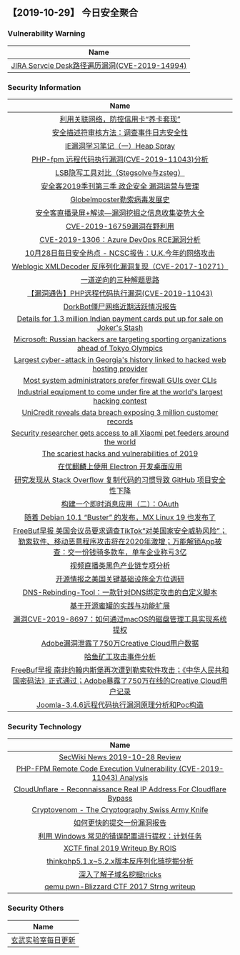 
 ##   【2019-10-29】 今日安全聚合


###  						       							Vulnerability Warning

|                             Name                             |
| :----------------------------------------------------------: |
|[JIRA Servcie Desk路径遍历漏洞(CVE-2019-14994)](https://www.seebug.org/vuldb/ssvid-98094)|

### 						        							Security Information
|                             Name                                    |
| :----------------------------------------------------------: |
|[利用关联网络，防控信用卡“养卡套现”](https://www.anquanke.com/post/id/189781)|
|[安全描述符审核方法：调查事件日志安全性](https://www.anquanke.com/post/id/189491)|
|[IE漏洞学习笔记（一）Heap Spray](https://www.anquanke.com/post/id/189341)|
|[PHP-fpm 远程代码执行漏洞(CVE-2019-11043)分析](https://www.anquanke.com/post/id/189767)|
|[LSB隐写工具对比（Stegsolve与zsteg）](https://www.anquanke.com/post/id/189154)|
|[安全客2019季刊第三季  政企安全 漏洞运营与管理](https://www.anquanke.com/post/id/189755)|
|[Globelmposter勒索病毒发展史](https://www.anquanke.com/post/id/189715)|
|[安全客直播录屏+解读—漏洞挖掘之信息收集姿势大全](https://www.anquanke.com/post/id/189427)|
|[CVE-2019-16759漏洞在野利用](https://www.anquanke.com/post/id/189470)|
|[CVE-2019-1306：Azure DevOps RCE漏洞分析](https://www.anquanke.com/post/id/189544)|
|[10月28日每日安全热点 - NCSC报告：U.K.今年的网络攻击](https://www.anquanke.com/post/id/189727)|
|[Weblogic XMLDecoder 反序列化漏洞复现（CVE-2017-10271）](https://www.secpulse.com/archives/116542.html)|
|[一道逆向的三种解题思路](https://www.secpulse.com/archives/116548.html)|
|[【漏洞通告】PHP远程代码执行漏洞(CVE-2019-11043)](https://www.secpulse.com/archives/116482.html)|
|[DorkBot僵尸网络近期活跃情况报告](https://www.secpulse.com/archives/116516.html)|
|[Details for 1.3 million Indian payment cards put up for sale on Joker's Stash](https://www.zdnet.com/article/details-for-1-3-million-indian-payment-cards-put-up-for-sale-on-jokers-stash/#ftag=RSSbaffb68)|
|[Microsoft: Russian hackers are targeting sporting organizations ahead of Tokyo Olympics](https://www.zdnet.com/article/microsoft-russian-hackers-are-targeting-sporting-organizations-ahead-of-tokyo-olympics/#ftag=RSSbaffb68)|
|[Largest cyber-attack in Georgia's history linked to hacked web hosting provider](https://www.zdnet.com/article/largest-cyber-attack-in-georgias-history-linked-to-hacked-web-hosting-provider/#ftag=RSSbaffb68)|
|[Most system administrators prefer firewall GUIs over CLIs](https://www.zdnet.com/article/most-system-administrators-prefer-firewall-guis-over-clis/#ftag=RSSbaffb68)|
|[Industrial equipment to come under fire at the world's largest hacking contest](https://www.zdnet.com/article/industrial-equipment-to-come-under-fire-at-the-worlds-largest-hacking-contest/#ftag=RSSbaffb68)|
|[UniCredit reveals data breach exposing 3 million customer records](https://www.zdnet.com/article/unicredit-reveals-data-breach-exposing-3-million-customer-records/#ftag=RSSbaffb68)|
|[Security researcher gets access to all Xiaomi pet feeders around the world](https://www.zdnet.com/article/security-researcher-gets-access-to-all-xiaomi-pet-feeders-around-the-world/#ftag=RSSbaffb68)|
|[The scariest hacks and vulnerabilities of 2019](https://www.zdnet.com/article/the-scariest-hacks-and-vulnerabilities-of-2019/#ftag=RSSbaffb68)|
|[在优麒麟上使用 Electron 开发桌面应用](https://linux.cn/article-11512-1.html?utm_source=rss&utm_medium=rss)|
|[研究发现从 Stack Overflow 复制代码的习惯导致 GitHub 项目安全性下降](https://linux.cn/article-11511-1.html?utm_source=rss&utm_medium=rss)|
|[构建一个即时消息应用（二）：OAuth](https://linux.cn/article-11510-1.html?utm_source=rss&utm_medium=rss)|
|[随着 Debian 10.1 “Buster” 的发布，MX Linux 19 也发布了](https://linux.cn/article-11509-1.html?utm_source=rss&utm_medium=rss)|
|[FreeBuf早报  美国会议员要求调查TikTok“对美国家安全威胁风险”；勒索软件、移动恶意程序攻击将在2020年激增；万能解锁App被查：交一份钱骑多款车，单车企业称亏3亿](https://www.freebuf.com/news/218221.html)|
|[视频直播类黑色产业链专项分析](https://www.freebuf.com/articles/terminal/216252.html)|
|[开源情报之美国关键基础设施全方位调研](https://www.freebuf.com/articles/ics-articles/217459.html)|
|[DNS-Rebinding-Tool：一款针对DNS绑定攻击的自定义脚本](https://www.freebuf.com/articles/network/216438.html)|
|[基于开源蜜罐的实践与功能扩展](https://www.freebuf.com/sectool/217256.html)|
|[漏洞CVE-2019-8697：如何通过macOS的磁盘管理工具实现系统提权](https://www.freebuf.com/vuls/216211.html)|
|[Adobe漏洞泄露了750万Creative Cloud用户数据](https://www.freebuf.com/news/218107.html)|
|[哈鱼矿工攻击事件分析](https://www.freebuf.com/articles/terminal/217193.html)|
|[FreeBuf早报  南非约翰内斯堡再次遭到勒索软件攻击；《中华人民共和国密码法》正式通过；Adobe暴露了750万在线的Creative Cloud用户记录](https://www.freebuf.com/news/218077.html)|
|[Joomla-3.4.6远程代码执行漏洞原理分析和Poc构造](https://www.freebuf.com/vuls/216130.html)|

### 						        							Security  Technology
|                             Name                                    |
| :----------------------------------------------------------: |
|[SecWiki News 2019-10-28 Review](http://www.sec-wiki.com/?2019-10-28)|
|[PHP-FPM Remote Code Execution Vulnerability (CVE-2019-11043) Analysis](https://paper.seebug.org/1064/)|
|[CloudUnflare - Reconnaissance Real IP Address For Cloudflare Bypass](http://www.kitploit.com/2019/10/cloudunflare-reconnaissance-real-ip.html)|
|[Cryptovenom - The Cryptography Swiss Army Knife](http://www.kitploit.com/2019/10/cryptovenom-cryptography-swiss-army.html)|
|[如何更快的提交一份漏洞报告](http://xz.aliyun.com/t/6662)|
|[利用 Windows 常见的错误配置进行提权：计划任务](http://xz.aliyun.com/t/6623)|
|[XCTF final 2019 Writeup By ROIS](http://xz.aliyun.com/t/6655)|
|[thinkphp5.1.x~5.2.x版本反序列化链挖掘分析](http://xz.aliyun.com/t/6619)|
|[深入了解子域名挖掘tricks](http://xz.aliyun.com/t/6617)|
|[qemu pwn-Blizzard CTF 2017 Strng writeup](http://xz.aliyun.com/t/6618)|

### 						        							Security  Others
|                             Name                                    |
| :----------------------------------------------------------: |
|[玄武实验室每日更新](https://weibo.com/p/1006065582522936/wenzhang?from=page_100606_profile&wvr=6&mod=wenzhangmore)|


